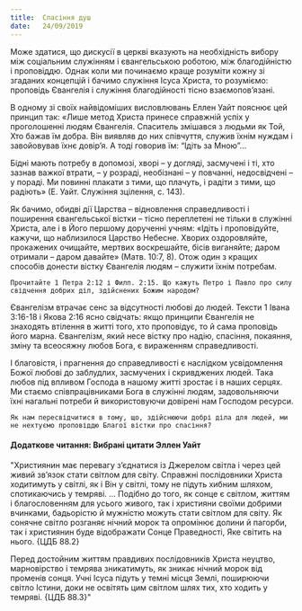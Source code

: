```yaml
---
title:  Спасіння душ
date:   24/09/2019
---
```


Може здатися, що дискусії в церкві вказують на необхідність вибору між соціальним служінням і євангельською роботою, між благодійністю і проповіддю. Однак коли ми починаємо краще розуміти кожну зі згаданих концепцій і бачимо служіння Ісуса Христа, то розуміємо: проповідь Євангелія і служіння благодійності тісно взаємопов’язані.

В одному зі своїх найвідоміших висловлювань Еллен Уайт пояснює цей принцип так: «Лише метод Христа принесе справжній успіх у проголошенні людям Євангелія. Спаситель змішався з людьми як Той, Хто бажав їм добра. Він виявляв до них співчуття, служив їхнім нуждам і завойовував їхнє довір’я. А тоді говорив їм: “Ідіть за Мною”...

Бідні мають потребу в допомозі, хворі – у догляді, засмучені і ті, хто зазнав важкої втрати, – у розраді, необізнані – у повчанні, недосвідчені – у пораді. Ми повинні плакати з тими, що плачуть, і радіти з тими, що радіють» (Е. Уайт. Служіння зцілення, с. 143).

Як бачимо, обидві дії Царства – відновлення справедливості і поширення євангельської вістки – тісно переплетені не тільки в служінні Христа, але і в Його першому дорученні учням: «Ідіть і проповідуйте, кажучи, що наблизилося Царство Небесне. Хворих оздоровляйте, прокажених очищайте, мертвих воскрешайте, бісів виганяйте; даром отримали – даром давайте» (Матв. 10:7, 8). Отож один з кращих способів донести вістку Євангелія людям – служити їхнім потребам.

`Прочитайте 1 Петра 2:12 і Филп. 2:15. Що кажуть Петро і Павло про силу свідчення добрих діл, здійснених Божим народом?`

Євангелізм втрачає сенс за відсутності любові до людей. Тексти 1 Івана 3:16-18 і Якова 2:16 ясно свідчать: якщо принципи Євангелія не знаходять втілення в житті того, хто проповідує, то й сама проповідь його марна. Євангелізм, який несе вістку про надію, спасіння, покаяння, зміну та всеосяжну любов Бога, є вираженням справедливості.

І благовістя, і прагнення до справедливості є наслідком усвідомлення Божої любові до заблудлих, засмучених і скривджених людей. Така любов під впливом Господа в нашому житті зростає і в наших серцях. Ми стаємо співпрацівниками Бога в служінні людям, задовольняючи їхні нагальні потреби й використовуючи довірені нам Господом ресурси.

`Як нам пересвідчитися в тому, що, здійснюючи добрі діла для людей, ми не нехтуємо проповіддю Благої вістки про спасіння?`

#### Додаткове читання: Вибрані цитати Эллен Уайт

"Християнин має перевагу з’єднатися із Джерелом світла і через цей живий зв’язок стати світлом для світу. Справжні послідовники Христа ходитимуть у світлі, як і Він у світлі, тому не підуть хибним шляхом, спотикаючись у темряві. ... Подібно до того, як сонце є світлом, життям і благословенням для усього живого, так і християни своїми добрими вчинками, бадьорістю й мужністю можуть стати світлом для світу. Як сонячне світло розганяє нічний морок та опромінює долини й пагорби, так і християнин буде відображати Сонце Праведності, Яке світить на нього. {ЦДБ 88.2}

Перед достойним життям правдивих послідовників Христа неуцтво, марновірство і темрява зникатимуть, як зникає нічний морок від променів сонця. Учні Ісуса підуть у темні місця Землі, поширюючи світло Істини, доки не освітять цим світлом шлях тих, хто ходить у темряві. {ЦДБ 88.3}"
